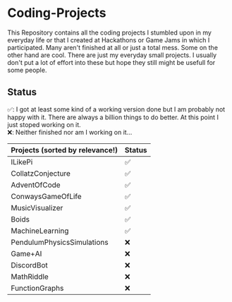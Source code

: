 # Coding-Projects

This Repository contains all the coding projects I stumbled upon in my everyday life or that I created at Hackathons or Game Jams in which I participated. Many aren't finished at all or just a total mess. Some on the other hand are cool. There are just my everyday small projects. I usually don't put a lot of effort into these but hope they still might be usefull for some people.

## Status

✅: I got at least some kind of a working version done but I am probably not happy with it. There are always a billion things to do better. At this point I just stoped working on it.  
❌: Neither finished nor am I working on it...

| Projects (**sorted by relevance!**) | Status |
| ----------------------------------- | ------ |
| ILikePi                             | ✅      |
| CollatzConjecture                   | ✅      |
| AdventOfCode                        | ✅      |
| ConwaysGameOfLife                   | ✅      |
| MusicVisualizer                     | ✅      |
| Boids                               | ✅      |
| MachineLearning                     | ✅      |
| PendulumPhysicsSimulations          | ❌      |
| Game+AI                             | ❌      |
| DiscordBot                          | ❌      |
| MathRiddle                          | ❌      |
| FunctionGraphs                      | ❌      |
